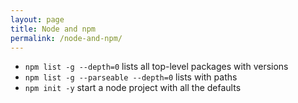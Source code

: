 ```yaml
---
layout: page
title: Node and npm
permalink: /node-and-npm/
---
```


- `npm list -g --depth=0` lists all top-level packages with versions
- `npm list -g --parseable --depth=0` lists with paths
- `npm init -y` start a node project with all the defaults
